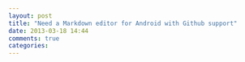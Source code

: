 ```yaml
---
layout: post
title: "Need a Markdown editor for Android with Github support"
date: 2013-03-18 14:44
comments: true
categories: 
---
```

